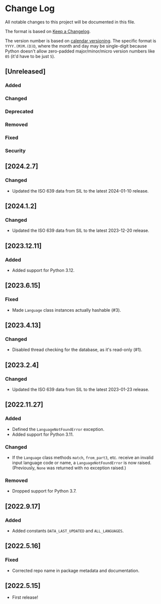 # Change Log
All notable changes to this project will be documented in this file.

The format is based on [Keep a Changelog](https://keepachangelog.com/en/1.0.0/).

The version number is based on [calendar versioning](https://calver.org/).
The specific format is `YYYY.(M)M.(D)D`,
where the month and day may be single-digit because Python doesn't allow zero-padded
major/minor/micro version numbers like `05` (it'd have to be just `5`).

## [Unreleased]

### Added
### Changed
### Deprecated
### Removed
### Fixed
### Security

## [2024.2.7]

### Changed
* Updated the ISO 639 data from SIL to the latest 2024-01-10 release.

## [2024.1.2]

### Changed
* Updated the ISO 639 data from SIL to the latest 2023-12-20 release.

## [2023.12.11]

### Added
* Added support for Python 3.12.

## [2023.6.15]

### Fixed
* Made `Language` class instances actually hashable (#3).

## [2023.4.13]

### Changed
* Disabled thread checking for the database, as it's read-only (#1).

## [2023.2.4]

### Changed
* Updated the ISO 639 data from SIL to the latest 2023-01-23 release.

## [2022.11.27]

### Added
* Defined the `LanguageNotFoundError` exception.
* Added support for Python 3.11.

### Changed
* If the `Language` class methods `match`, `from_part3`, etc. receive an invalid
  input language code or name, a `LanguageNotFoundError` is now raised.
  (Previously, `None` was returned with no exception raised.)

### Removed
* Dropped support for Python 3.7.

## [2022.9.17]

### Added
* Added constants `DATA_LAST_UPDATED` and `ALL_LANGUAGES`.

## [2022.5.16]

### Fixed
* Corrected repo name in package metadata and documentation.

## [2022.5.15]

* First release!
